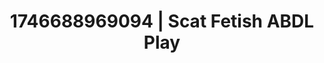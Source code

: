 ---
categories:
- Vocal tease
- AI-generated
- Breath play
- Soft spanking
- Gothic romance
- ASMR
- Morning after
- Cosplay
image: /assets/images/1746688969094.jpg
layout: post
seo:
  description: Featured content with sensual Scat Fetish, ABDL Play. HD images available.
  keywords: Scat Fetish, ABDL Play
  og_image: /assets/images/1746688969094.jpg
  schema_type: VisualArtwork
tags:
- ABDL Play
- '#1746688969094'
- Scat Fetish
title: 1746688969094 | Scat Fetish ABDL Play
---
